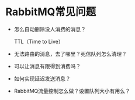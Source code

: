 # RabbitMQ常见问题

+ 怎么自动删除没人消费的消息？

    TTL（Time to Live）

+ 无法路由的消息，去了哪里？死信队列怎么清理？

+ 可以让消息有限得到消费吗？

+ 如何实现延迟发送消息？

+ RabbitMQ流量控制怎么做？设置队列大小有用么？
